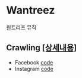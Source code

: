 # Wantreez
 원트리즈 뮤직

## Crawling [[상세내용]](https://github.com/kbjung/Wantreez/tree/main/Crawling)
+ Facebook [code](https://github.com/kbjung/Wantreez/blob/main/Crawling/facebook_crawling.ipynb)
+ Instagram [code](https://github.com/kbjung/Wantreez/blob/main/Crawling/insta_crawling.ipynb)
